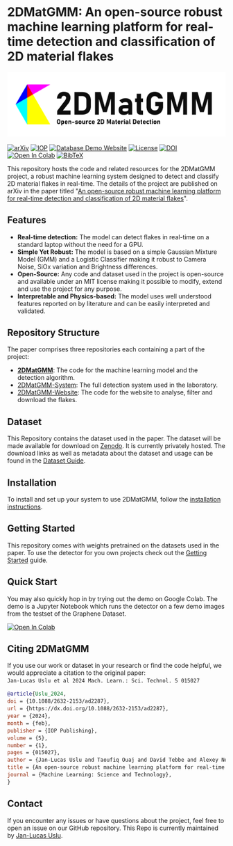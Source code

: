 # 2DMatGMM: An open-source robust machine learning platform for real-time detection and classification of 2D material flakes

![2DMatGMM_Logo](etc/logo.png)

[![arXiv](https://img.shields.io/badge/arXiv-2306.14845-b31b1b.svg)](https://arxiv.org/abs/2306.14845)
[![IOP](https://img.shields.io/badge/Published-IOP-brightgreen?style=flat)](https://iopscience.iop.org/article/10.1088/2632-2153/ad2287)
[![Database Demo Website](https://img.shields.io/badge/Website-Demo-blue)](https://flakedemo.uslu.tech)
[![License](https://img.shields.io/badge/License-MIT-green.svg)](LICENSE)
[![DOI](https://zenodo.org/badge/DOI/10.5281/zenodo.3900486.svg)](https://doi.org/10.5281/zenodo.8042835)
[![Open In Colab](https://colab.research.google.com/assets/colab-badge.svg)](https://colab.research.google.com/drive/1pcAHflZPICLbKerWgPH2qr7yqvgsR1_S?usp=sharing)
[![BibTeX](https://img.shields.io/badge/BibTeX-gray)](#Citing2DMatGMM)

This repository hosts the code and related resources for the 2DMatGMM project, a robust machine learning system designed to detect and classify 2D material flakes in real-time. The details of the project are published on arXiv in the paper titled "[An open-source robust machine learning platform for real-time detection and classification of 2D material flakes](https://arxiv.org/abs/2306.14845)".

## Features

- **Real-time detection:** The model can detect flakes in real-time on a standard laptop without the need for a GPU.
- **Simple Yet Robust:** The model is based on a simple Gaussian Mixture Model (GMM) and a Logistic Classifier making it robust to Camera Noise, SiOx variation and Brightness differences.
- **Open-Source:** Any code and dataset used in the project is open-source and available under an MIT license making it possible to modify, extend and use the project for any purpose.
- **Interpretable and Physics-based:** The model uses well understood features reported on by literature and can be easily interpreted and validated.

## Repository Structure

The paper comprises three repositories each containing a part of the project:

- [**2DMatGMM**](https://github.com/Jaluus/2DMatGMM): The code for the machine learning model and the detection algorithm.
- [2DMatGMM-System](https://github.com/Jaluus/2DMatGMM-System): The full detection system used in the laboratory.
- [2DMatGMM-Website](https://github.com/Jaluus/2DMatGMM-Website): The code for the website to analyse, filter and download the flakes.

## Dataset

This Repository contains the dataset used in the paper. The dataset will be made available for download on [Zenodo](https://doi.org/10.5281/zenodo.8042835). It is currently privately hosted.
The download links as well as metadata about the dataset and usage can be found in the [Dataset Guide](./Datasets/README.md).

## Installation

To install and set up your system to use 2DMatGMM, follow the [installation instructions](INSTALL.md).

## Getting Started

This repository comes with weights pretrained on the datasets used in the paper.
To use the detector for you own projects check out the [Getting Started](GETTING_STARTED.md) guide.

## Quick Start

You may also quickly hop in by trying out the demo on Google Colab. The demo is a Jupyter Notebook which runs the detector on a few demo images from the testset of the Graphene Dataset.

[![Open In Colab](https://colab.research.google.com/assets/colab-badge.svg)](https://colab.research.google.com/drive/1pcAHflZPICLbKerWgPH2qr7yqvgsR1_S?usp=sharing)

## <a name="Citing2DMatGMM"></a>Citing 2DMatGMM

If you use our work or dataset in your research or find the code helpful, we would appreciate a citation to the original paper:  
`Jan-Lucas Uslu et al 2024 Mach. Learn.: Sci. Technol. 5 015027`

```bibtex
@article{Uslu_2024,
doi = {10.1088/2632-2153/ad2287},
url = {https://dx.doi.org/10.1088/2632-2153/ad2287},
year = {2024},
month = {feb},
publisher = {IOP Publishing},
volume = {5},
number = {1},
pages = {015027},
author = {Jan-Lucas Uslu and Taoufiq Ouaj and David Tebbe and Alexey Nekrasov and Jo Henri Bertram and Marc Schütte and Kenji Watanabe and Takashi Taniguchi and Bernd Beschoten and Lutz Waldecker and Christoph Stampfer},
title = {An open-source robust machine learning platform for real-time detection and classification of 2D material flakes},
journal = {Machine Learning: Science and Technology},
}

```

## Contact

If you encounter any issues or have questions about the project, feel free to open an issue on our GitHub repository.
This Repo is currently maintained by [Jan-Lucas Uslu](mailto:jan-lucas.uslu@rwth-aachen.de).
